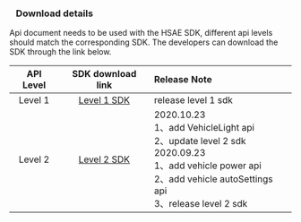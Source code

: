 
### &nbsp;&nbsp; Download details

  Api document needs to be used with the HSAE SDK, different api levels should match the corresponding SDK. The developers can download the SDK through the link below. 


API Level | SDK download link | Release Note |
  :-:     |     :-:           |    :-        |
Level 1     |     [Level 1 SDK](https://raw.githubusercontent.com/HSAEAPI/hsae_framework_api/master/1/hsae.framework.jar)           |    release level 1 sdk       |
Level 2     |     [Level 2 SDK](https://raw.githubusercontent.com/HSAEAPI/hsae_framework_api/master/2/hsae.framework.jar)           | 2020.10.23<br> 1、add VehicleLight api<br> 2、update  level 2 sdk<br>  2020.09.23<br> 1、add vehicle power api<br> 2、add vehicle autoSettings api<br> 3、release level 2 sdk<br>   |
